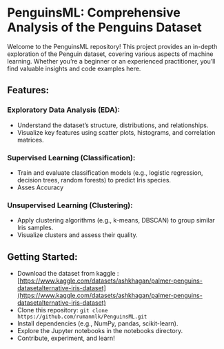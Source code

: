 # PenguinsML: Comprehensive Analysis of the Penguins Dataset
Welcome to the PenguinsML repository! This project provides an in-depth exploration of the Penguin dataset, covering various aspects of machine learning. Whether you’re a beginner or an experienced practitioner, you’ll find valuable insights and code examples here.

## Features:
### Exploratory Data Analysis (EDA):
* Understand the dataset’s structure, distributions, and relationships.
* Visualize key features using scatter plots, histograms, and correlation matrices.
### Supervised Learning (Classification):
* Train and evaluate classification models (e.g., logistic regression, decision trees, random forests) to predict Iris species.
* Asses Accuracy
### Unsupervised Learning (Clustering):
* Apply clustering algorithms (e.g., k-means, DBSCAN) to group similar Iris samples.
* Visualize clusters and assess their quality.
## Getting Started:
* Download the dataset from kaggle : [https://www.kaggle.com/datasets/ashkhagan/palmer-penguins-datasetalternative-iris-dataset](https://www.kaggle.com/datasets/ashkhagan/palmer-penguins-datasetalternative-iris-dataset)
* Clone this repository:
`git clone https://github.com/rumanmlk/PenguinsML.git
`
* Install dependencies (e.g., NumPy, pandas, scikit-learn).
* Explore the Jupyter notebooks in the notebooks directory.
* Contribute, experiment, and learn!
